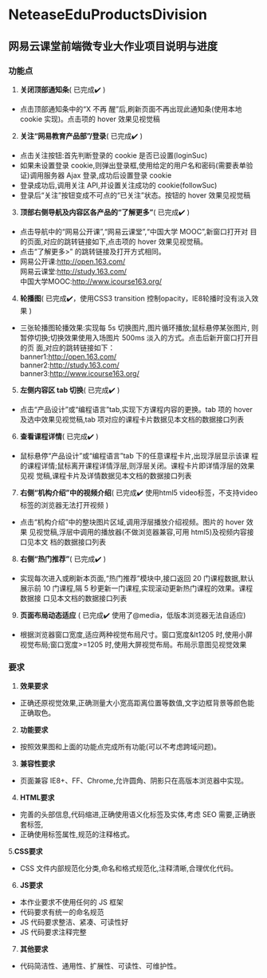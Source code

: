 # NeteaseEduProductsDivision
## 网易云课堂前端微专业大作业项目说明与进度
### 功能点
1. **关闭顶部通知条**( 已完成✔️ )
 * 点击顶部通知条中的“X 不再 醒”后,刷新页面不再出现此通知条(使用本地 cookie 实现)。点击项的 hover 效果见视觉稿

2. **关注“网易教育产品部”/登录**( 已完成✔️ )
 * 点击关注按钮:首先判断登录的 cookie 是否已设置(loginSuc)
 * 如果未设置登录 cookie,则弹出登录框,使用给定的用户名和密码(需要表单验证)调用服务器 Ajax 登录,成功后设置登录 cookie
 * 登录成功后,调用关注 API,并设置关注成功的 cookie(followSuc)
 * 登录后“关注”按钮变成不可点的“已关注”状态。按钮的 hover 效果见视觉稿
 
3. **顶部右侧导航及内容区各产品的“了解更多”**( 已完成✔️ )
 * 点击导航中的“网易公开课”,“网易云课堂”,“中国大学 MOOC”,新窗口打开对 目的页面,对应的跳转链接如下,点击项的 hover 效果见视觉稿。
 * 点击“了解更多>” 的跳转链接及打开方式相同。
 * 网易公开课:http://open.163.com/<br/>网易云课堂:http://study.163.com/<br/>中国大学MOOC:http://www.icourse163.org/
 
4. **轮播图**( 已完成✔️，使用CSS3 transition 控制opacity，IE8轮播时没有淡入效果 )
 * 三张轮播图轮播效果:实现每 5s 切换图片,图片循环播放;鼠标悬停某张图片, 则暂停切换;切换效果使用入场图片 500ms 淡入的方式。点击后新开窗口打开目的页 面,对应的跳转链接如下：<br/>banner1:http://open.163.com/<br/>banner2:http://study.163.com/<br/>banner3:http://www.icourse163.org/
 
5. **左侧内容区 tab 切换**( 已完成✔️ )
 * 点击“产品设计”或“编程语言”tab,实现下方课程内容的更换。tab 项的 hover 及选中效果见视觉稿,tab 项对应的课程卡片数据见本文档的数据接口列表

6. **查看课程详情**( 已完成✔️ )
 * 鼠标悬停“产品设计”或“编程语言”tab 下的任意课程卡片,出现浮层显示该课 程的课程详情;鼠标离开课程详情浮层,则浮层关闭。课程卡片即详情浮层的效果见视 觉稿,课程卡片及详情数据见本文档的数据接口列表
 
7. **右侧“机构介绍”中的视频介绍**( 已完成✔️ 使用html5 video标签，不支持video标签的浏览器无法打开视频 )
 * 点击“机构介绍”中的整块图片区域,调用浮层播放介绍视频。图片的 hover 效果 见视觉稿,浮层中调用的播放器(不做浏览器兼容,可用 html5)及视频内容接口见本文 档的数据接口列表
 
8. **右侧“热门推荐”**( 已完成✔️ )
 * 实现每次进入或刷新本页面,“热门推荐”模块中,接口返回 20 门课程数据,默认 展示前 10 门课程,隔 5 秒更新一门课程,实现滚动更新热门课程的效果。课程数据接 口见本文档的数据接口列表
 
9. **页面布局动态适应** ( 已完成✔️ 使用了@media，低版本浏览器无法自适应)
 * 根据浏览器窗口宽度,适应两种视觉布局尺寸。窗口宽度&lt1205 时,使用小屏视觉布局;窗口宽度>=1205 时,使用大屏视觉布局。布局示意图见视觉效果

### 要求
1. **效果要求**
 * 正确还原视觉效果,正确测量大小宽高距离位置等数值,文字边框背景等颜色能正确取色。
 
2. **功能要求** 
 * 按照效果图和上面的功能点完成所有功能(可以不考虑跨域问题)。
 
3. **兼容性要求**
 * 页面兼容 IE8+、FF、Chrome,允许圆角、阴影只在高版本浏览器中实现。
 
4. **HTML要求**
 * 完善的头部信息,代码缩进,正确使用语义化标签及实体,考虑 SEO 需要,正确嵌套标签,
 * 正确使用标签属性,规范的注释格式。 
 
5.**CSS要求**
 * CSS 文件内部规范化分类,命名和格式规范化,注释清晰,合理优化代码。
 
6. **JS要求**
 * 本作业要求不使用任何的 JS 框架
 * 代码要求有统一的命名规范
 * JS 代码要求整洁、紧凑、可读性好
 * JS 代码要求注释完整
 
7. **其他要求** 
 * 代码简洁性、通用性、扩展性、可读性、可维护性。
